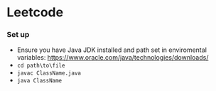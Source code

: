 # Leetcode

### Set up
* Ensure you have Java JDK installed and path set in enviromental variables: https://www.oracle.com/java/technologies/downloads/
* `cd path\to\file`
* `javac ClassName.java`
* `java ClassName`